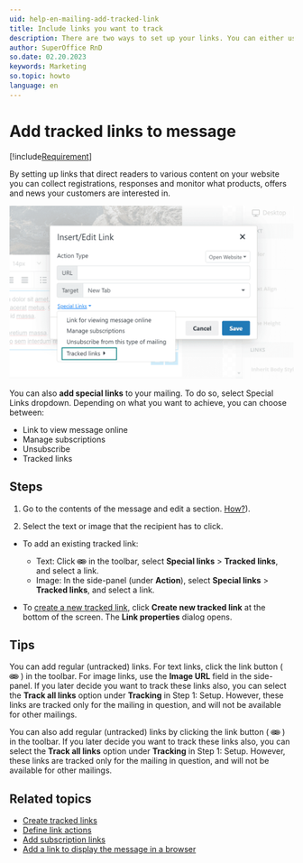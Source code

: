 ```yaml
---
uid: help-en-mailing-add-tracked-link
title: Include links you want to track
description: There are two ways to set up your links. You can either use a preset tracked link to track clicks across several mailings or set up a new link only available in this mailing. Learn how to add a tracked link in this guide.
author: SuperOffice RnD
so.date: 02.20.2023
keywords: Marketing
so.topic: howto
language: en
---
```


# Add tracked links to message

[!include[Requirement](includes/req-marketing.md)]

By setting up links that direct readers to various content on your website you can collect registrations, responses and monitor what products, offers and news your customers are interested in.

![Add a link to your mailing by selecting a part of the text that should be linked and clicking on the insert link icon in the text editor -screenshot][img2]

You can also **add special links** to your mailing. To do so, select Special Links dropdown. Depending on what you want to achieve, you can choose between:

* Link to view message online
* Manage subscriptions
* Unsubscribe
* Tracked links

## Steps

1. Go to the contents of the message and edit a section. [How?][2]).

2. Select the text or image that the recipient has to click.

* To add an existing tracked link:

  * Text: Click ![icon][img1] in the toolbar, select **Special links** > **Tracked links**, and select a link.
  * Image: In the side-panel (under **Action**), select **Special links** > **Tracked links**, and select a link.

* To [create a new tracked link][5], click **Create new tracked link** at the bottom of the screen. The **Link properties** dialog opens.

## Tips

You can add regular (untracked) links. For text links, click the link button ( ![icon][img1] ) in the toolbar. For image links, use the **Image URL** field in the side-panel. If you later decide you want to track these links also, you can select the **Track all links** option under **Tracking** in Step 1: Setup. However, these links are tracked only for the mailing in question, and will not be available for other mailings.

You can also add regular (untracked) links by clicking the link button ( ![icon][img1] ) in the toolbar. If you later decide you want to track these links also, you can select the **Track all links** option under **Tracking** in Step 1: Setup. However, these links are tracked only for the mailing in question, and will not be available for other mailings.

## Related topics

* [Create tracked links][5]
* [Define link actions][6]
* [Add subscription links][4]
* [Add a link to display the message in a browser][1]

<!-- Referenced links -->
[1]: ../../learn/add-link-to-display-message-in-browser.md
[2]: ../../learn/edit-paragraph.md
[4]: ../../mailing/learn/create/add-unsubscribe-link.md
[5]: create-links.md
[6]: define-link-actions.md

<!-- Referenced images -->
[img1]: ../../../../media/icons/marketing-and-forms/link.png
[img2]: media/tracked-links-in-editor.png
